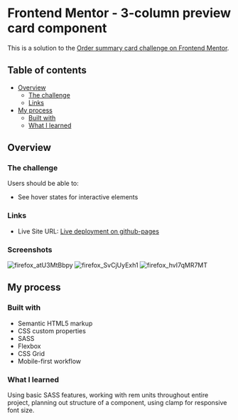 # Frontend Mentor - 3-column preview card component

This is a solution to the [Order summary card challenge on Frontend Mentor](https://www.frontendmentor.io/challenges/3column-preview-card-component-pH92eAR2-).
## Table of contents

- [Overview](#overview)
  - [The challenge](#the-challenge)
  - [Links](#links)
- [My process](#my-process)
  - [Built with](#built-with)
  - [What I learned](#what-i-learned)

## Overview

### The challenge

Users should be able to:

- See hover states for interactive elements

### Links

- Live Site URL: [Live deployment on github-pages](https://u5s10.github.io/3-column-preview-card-component-main/)
### Screenshots
![firefox_atU3MtBbpy](https://user-images.githubusercontent.com/45130492/144037033-99733402-8ea7-45e9-a93c-1e85ab60f6d4.png)
![firefox_SvCjUyExh1](https://user-images.githubusercontent.com/45130492/144037291-f0d33247-bb68-48f2-9f46-0e82e9f1c5df.png)
![firefox_hvI7qMR7MT](https://user-images.githubusercontent.com/45130492/144037405-cb7fafd4-094b-477f-8311-ad7dbe0aa62f.png)

## My process

### Built with

- Semantic HTML5 markup
- CSS custom properties
- SASS
- Flexbox
- CSS Grid
- Mobile-first workflow

### What I learned

Using basic SASS features, working with rem units throughout entire project, planning out structure of a component, using clamp for responsive font size.
